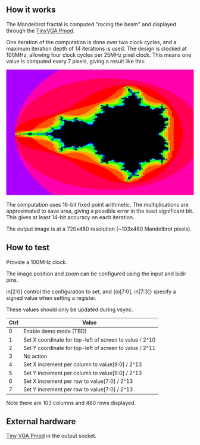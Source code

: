 <!---

This file is used to generate your project datasheet. Please fill in the information below and delete any unused
sections.

You can also include images in this folder and reference them in the markdown. Each image must be less than
512 kb in size, and the combined size of all images must be less than 1 MB.
-->

## How it works

The Mandelbrot fractal is computed "racing the beam" and displayed through the [TinyVGA Pmod](https://github.com/mole99/tiny-vga).

One iteration of the computation is done over two clock cycles, and a maximum iteration depth of 14 iterations is used.  The design is clocked at 100MHz, allowing four clock cycles per 25MHz pixel clock.  This means one value is computed every 7 pixels, giving a result like this:

![The Mandelbrot set](mandelvga.png)

The computation uses 16-bit fixed point arithmetic.  The multiplications are approximated to save area, giving a possible error in the least significant bit.  This gives at least 14-bit accuracy on each iteration.

The output image is at a 720x480 resolution (~103x480 Mandelbrot pixels).

## How to test

Provide a 100MHz clock.

The image position and zoom can be configured using the input and bidir pins.

in[2:0] control the configuration to set, and {io[7:0], in[7:3]} specify a signed value when setting a register.

These values should only be updated during vsync.

| Ctrl | Value |
| ---- | ----- |
| 0    | Enable demo mode (TBD) |
| 1    | Set X coordinate for top-left of screen to value / 2^10 |
| 2    | Set Y coordinate for top-left of screen to value / 2^11 |
| 3    | No action |
| 4    | Set X increment per column to value[9:0] / 2^13 | 
| 5    | Set Y increment per column to value[9:0] / 2^13 |
| 6    | Set X increment per row to value[7:0] / 2^13 | 
| 7    | Set Y increment per row to value[7:0] / 2^13 |

Note there are 103 columns and 480 rows displayed.

## External hardware

[Tiny VGA Pmod](https://github.com/mole99/tiny-vga) in the output socket.
